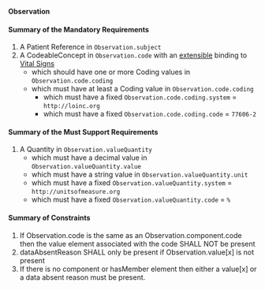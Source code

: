 **Observation**

#### Summary of the Mandatory Requirements
1.  A Patient Reference  in `Observation.subject`
1.  A  CodeableConcept  in `Observation.code`
with an [extensible](http://hl7.org/fhir/R4/terminologies.html#extensible)
 binding to [Vital Signs](http://hl7.org/fhir/ValueSet/observation-vitalsignresult)
      - which should have one or more  Coding values  in `Observation.code.coding`
      - which must have at least  a  Coding value  in `Observation.code.coding`
         - which must have a fixed `Observation.code.coding.system` = `http://loinc.org`
         - which must have a fixed `Observation.code.coding.code` = `77606-2`

#### Summary of the Must Support Requirements
1.  A  Quantity  in `Observation.valueQuantity`
      - which must have a  decimal value  in `Observation.valueQuantity.value`
      - which must have a  string value  in `Observation.valueQuantity.unit`
      - which must have a fixed `Observation.valueQuantity.system` = `http://unitsofmeasure.org`
      - which must have a fixed `Observation.valueQuantity.code` = `%`

#### Summary of Constraints
1. If Observation.code is the same as an Observation.component.code then the value element associated with the code SHALL NOT be present
1. dataAbsentReason SHALL only be present if Observation.value[x] is not present
1. If there is no component or hasMember element then either a value[x] or a data absent reason must be present.
